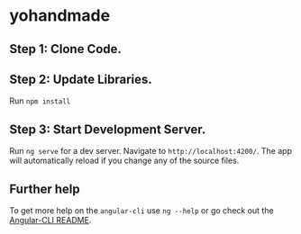 # yohandmade

## Step 1: Clone Code.

## Step 2: Update Libraries.
Run `npm install`

## Step 3: Start Development Server.
Run `ng serve` for a dev server. Navigate to `http://localhost:4200/`.
The app will automatically reload if you change any of the source files.

## Further help
To get more help on the `angular-cli` use `ng --help` or go check out the [Angular-CLI README](https://github.com/angular/angular-cli/blob/master/README.md).
